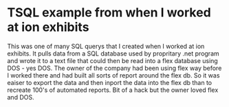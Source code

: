 # TSQL example from when I worked at ion exhibits
This was one of many SQL querys that I created when I worked at ion exhibits.
It pulls data from a SQL database used by propritary .net program and wrote it to a text file that could then be read into a flex database using DOS - yes DOS.
The owner of the company had been using flex way before I worked there and had built all sorts of report around the flex db. So it was eaiser to export the data and then inport the data into the flex db than to recreate 100's of automated reports. Bit of a hack but the owner loved flex and DOS.   
